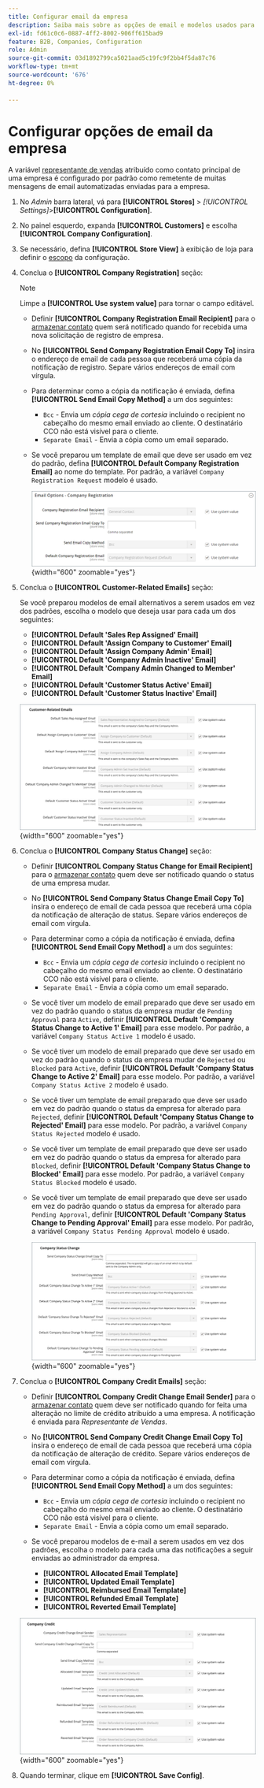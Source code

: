 ```yaml
---
title: Configurar email da empresa
description: Saiba mais sobre as opções de email e modelos usados para enviar comunicações para contas da empresa.
exl-id: fd61c0c6-0887-4ff2-8002-906ff615bad9
feature: B2B, Companies, Configuration
role: Admin
source-git-commit: 03d1892799ca5021aad5c19fc9f2bb4f5da87c76
workflow-type: tm+mt
source-wordcount: '676'
ht-degree: 0%

---
```


# Configurar opções de email da empresa

A variável [representante de vendas](account-company-manage.md) atribuído como contato principal de uma empresa é configurado por padrão como remetente de muitas mensagens de email automatizadas enviadas para a empresa.

1. No _Admin_ barra lateral, vá para **[!UICONTROL Stores]** > _[!UICONTROL Settings]_>**[!UICONTROL Configuration]**.

1. No painel esquerdo, expanda **[!UICONTROL Customers]** e escolha **[!UICONTROL Company Configuration]**.

1. Se necessário, defina **[!UICONTROL Store View]** à exibição de loja para definir o [escopo](../getting-started/websites-stores-views.md#scope-settings) da configuração.

1. Conclua o **[!UICONTROL Company Registration]** seção:

   >[!NOTE]
   >
   >Limpe a **[!UICONTROL Use system value]** para tornar o campo editável.

   - Definir **[!UICONTROL Company Registration Email Recipient]** para o [armazenar contato](../getting-started/store-details.md#store-email-addresses) quem será notificado quando for recebida uma nova solicitação de registro de empresa.

   - No **[!UICONTROL Send Company Registration Email Copy To]** insira o endereço de email de cada pessoa que receberá uma cópia da notificação de registro. Separe vários endereços de email com vírgula.

   - Para determinar como a cópia da notificação é enviada, defina **[!UICONTROL Send Email Copy Method]** a um dos seguintes:

      - `Bcc` - Envia um _cópia cega de cortesia_ incluindo o recipient no cabeçalho do mesmo email enviado ao cliente. O destinatário CCO não está visível para o cliente.
      - `Separate Email` - Envia a cópia como um email separado.

   - Se você preparou um template de email que deve ser usado em vez do padrão, defina **[!UICONTROL Default Company Registration Email]** ao nome do template. Por padrão, a variável `Company Registration Request` modelo é usado.

     ![Configuração de clientes - registro da empresa](./assets/company-email-options-company-registration.png){width="600" zoomable="yes"}

1. Conclua o **[!UICONTROL Customer-Related Emails]** seção:

   Se você preparou modelos de email alternativos a serem usados em vez dos padrões, escolha o modelo que deseja usar para cada um dos seguintes:

   - **[!UICONTROL Default 'Sales Rep Assigned' Email]**
   - **[!UICONTROL Default 'Assign Company to Customer' Email]**
   - **[!UICONTROL Default 'Assign Company Admin' Email]**
   - **[!UICONTROL Default 'Company Admin Inactive' Email]**
   - **[!UICONTROL Default 'Company Admin Changed to Member' Email]**
   - **[!UICONTROL Default 'Customer Status Active' Email]**
   - **[!UICONTROL Default 'Customer Status Inactive' Email]**

   ![Configuração dos clientes - emails relacionados ao cliente](./assets/company-email-options-customer-related-emails.png){width="600" zoomable="yes"}

1. Conclua o **[!UICONTROL Company Status Change]** seção:

   - Definir **[!UICONTROL Company Status Change for Email Recipient]** para o [armazenar contato](../getting-started/store-details.md#store-email-addresses) quem deve ser notificado quando o status de uma empresa mudar.

   - No **[!UICONTROL Send Company Status Change Email Copy To]** insira o endereço de email de cada pessoa que receberá uma cópia da notificação de alteração de status. Separe vários endereços de email com vírgula.

   - Para determinar como a cópia da notificação é enviada, defina **[!UICONTROL Send Email Copy Method]** a um dos seguintes:

      - `Bcc` - Envia um _cópia cega de cortesia_ incluindo o recipient no cabeçalho do mesmo email enviado ao cliente. O destinatário CCO não está visível para o cliente.
      - `Separate Email` - Envia a cópia como um email separado.

   - Se você tiver um modelo de email preparado que deve ser usado em vez do padrão quando o status da empresa mudar de `Pending Approval` para `Active`, definir **[!UICONTROL Default 'Company Status Change to Active 1' Email]** para esse modelo. Por padrão, a variável `Company Status Active 1` modelo é usado.

   - Se você tiver um modelo de email preparado que deve ser usado em vez do padrão quando o status da empresa mudar de `Rejected` ou `Blocked` para `Active`, definir **[!UICONTROL Default 'Company Status Change to Active 2' Email]** para esse modelo. Por padrão, a variável `Company Status Active 2` modelo é usado.

   - Se você tiver um template de email preparado que deve ser usado em vez do padrão quando o status da empresa for alterado para `Rejected`, definir **[!UICONTROL Default 'Company Status Change to Rejected' Email]** para esse modelo. Por padrão, a variável `Company Status Rejected` modelo é usado.

   - Se você tiver um template de email preparado que deve ser usado em vez do padrão quando o status da empresa for alterado para `Blocked`, definir **[!UICONTROL Default 'Company Status Change to Blocked' Email]** para esse modelo. Por padrão, a variável `Company Status Blocked` modelo é usado.

   - Se você tiver um template de email preparado que deve ser usado em vez do padrão quando o status da empresa for alterado para `Pending Approval`, definir **[!UICONTROL Default 'Company Status Change to Pending Approval' Email]** para esse modelo. Por padrão, a variável `Company Status Pending Approval` modelo é usado.

     ![Configuração dos clientes - alteração do status da empresa](./assets/company-email-options-company-status-change.png){width="600" zoomable="yes"}

1. Conclua o **[!UICONTROL Company Credit Emails]** seção:

   - Definir **[!UICONTROL Company Credit Change Email Sender]** para o [armazenar contato](../getting-started/store-details.md#store-email-addresses) quem deve ser notificado quando for feita uma alteração no limite de crédito atribuído a uma empresa. A notificação é enviada para _Representante de Vendas_.

   - No **[!UICONTROL Send Company Credit Change Email Copy To]** insira o endereço de email de cada pessoa que receberá uma cópia da notificação de alteração de crédito. Separe vários endereços de email com vírgula.

   - Para determinar como a cópia da notificação é enviada, defina **[!UICONTROL Send Email Copy Method]** a um dos seguintes:

      - `Bcc` - Envia um _cópia cega de cortesia_ incluindo o recipient no cabeçalho do mesmo email enviado ao cliente. O destinatário CCO não está visível para o cliente.
      - `Separate Email` - Envia a cópia como um email separado.

   - Se você preparou modelos de e-mail a serem usados em vez dos padrões, escolha o modelo para cada uma das notificações a seguir enviadas ao administrador da empresa.

      - **[!UICONTROL Allocated Email Template]**
      - **[!UICONTROL Updated Email Template]**
      - **[!UICONTROL Reimbursed Email Template]**
      - **[!UICONTROL Refunded Email Template]**
      - **[!UICONTROL Reverted Email Template]**

   ![Configuração dos clientes - emails de crédito da empresa](./assets/company-email-options-company-credit.png){width="600" zoomable="yes"}

1. Quando terminar, clique em **[!UICONTROL Save Config]**.

